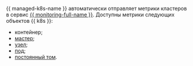 {{ managed-k8s-name }} автоматически отправляет метрики кластеров в сервис [{{ monitoring-full-name }}](../../monitoring/). Доступны метрики следующих объектов {{ k8s }}:

* контейнер;
* [мастер](../../managed-kubernetes/concepts/index.md#master);
* [узел](../../managed-kubernetes/concepts/index.md#node-group);
* [под](../../managed-kubernetes/concepts/index.md#pod);
* [постоянный том](../../managed-kubernetes/concepts/volume.md#persistent-volume).
